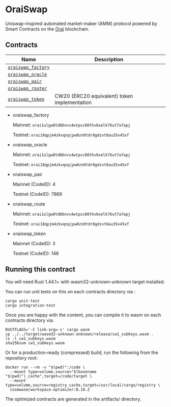 # OraiSwap

Uniswap-inspired automated market-maker (AMM) protocol powered by Smart Contracts on the [Orai](https://orai.money) blockchain.

## Contracts

| Name                                             | Description                                  |
| ------------------------------------------------ | -------------------------------------------- |
| [`oraiswap_factory`](contracts/oraiswap_factory) |                                              |
| [`oraiswap_oracle`](contracts/oraiswap_oracle)   |                                              |
| [`oraiswap_pair`](contracts/oraiswap_pair)       |                                              |
| [`oraiswap_router`](contracts/oraiswap_router)   |                                              |
| [`oraiswap_token`](contracts/oraiswap_token)     | CW20 (ERC20 equivalent) token implementation |

- oraiswap_factory

  Mainnet: `orai1ulgw0td86nvs4wtpsc80thv6xelk76ut7a7apj`

  Testnet: `orai18qpjm4zkvqnpjpw0zn0tdr8gdzvt8au35v45xf`

- oraiswap_oracle

  Mainnet: `orai1ulgw0td86nvs4wtpsc80thv6xelk76ut7a7apj`

  Testnet: `orai18qpjm4zkvqnpjpw0zn0tdr8gdzvt8au35v45xf`

- oraiswap_pair

  Mainnet (CodeID): 4

  Testnet (CodeID): 7869

- oraiswap_route

  Mainnet: `orai1ulgw0td86nvs4wtpsc80thv6xelk76ut7a7apj`

  Testnet: `orai18qpjm4zkvqnpjpw0zn0tdr8gdzvt8au35v45xf`

- oraiswap_token

  Mainnet (CodeID): 3

  Testnet (CodeID): 148

## Running this contract

You will need Rust 1.44.1+ with wasm32-unknown-unknown target installed.

You can run unit tests on this on each contracts directory via :

```
cargo unit-test
cargo integration-test
```

Once you are happy with the content, you can compile it to wasm on each contracts directory via:

```
RUSTFLAGS='-C link-arg=-s' cargo wasm
cp ../../target/wasm32-unknown-unknown/release/cw1_subkeys.wasm .
ls -l cw1_subkeys.wasm
sha256sum cw1_subkeys.wasm
```

Or for a production-ready (compressed) build, run the following from the repository root:

```
docker run --rm -v "$(pwd)":/code \
  --mount type=volume,source="$(basename "$(pwd)")_cache",target=/code/target \
  --mount type=volume,source=registry_cache,target=/usr/local/cargo/registry \
  cosmwasm/workspace-optimizer:0.10.2
```

The optimized contracts are generated in the artifacts/ directory.
